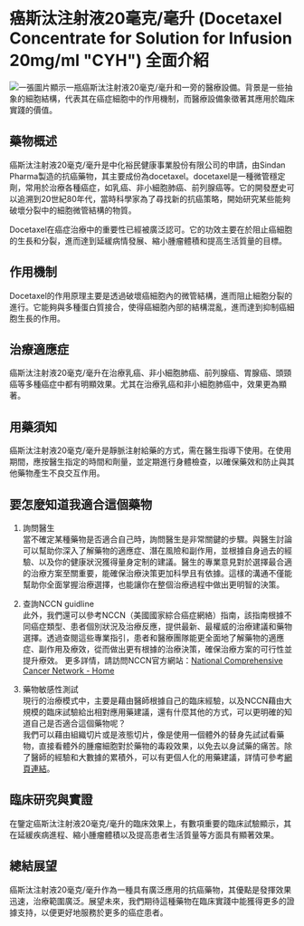 # 癌斯汰注射液20毫克/毫升 (Docetaxel Concentrate for Solution for Infusion 20mg/ml "CYH") 全面介紹
![一張圖片顯示一瓶癌斯汰注射液20毫克/毫升和一旁的醫療設備。背景是一些抽象的細胞結構，代表其在癌症細胞中的作用機制，而醫療設備象徵著其應用於臨床實踐的價值。](None)

## 藥物概述

癌斯汰注射液20毫克/毫升是中化裕民健康事業股份有限公司的申請，由Sindan Pharma製造的抗癌藥物，其主要成份為docetaxel。docetaxel是一種微管穩定劑，常用於治療各種癌症，如乳癌、非小細胞肺癌、前列腺癌等。它的開發歷史可以追溯到20世紀80年代，當時科學家為了尋找新的抗癌策略，開始研究某些能夠破壞分裂中的細胞微管結構的物質。

Docetaxel在癌症治療中的重要性已經被廣泛認可。它的功效主要在於阻止癌細胞的生長和分裂，進而達到延緩病情發展、縮小腫瘤體積和提高生活質量的目標。

## 作用機制

Docetaxel的作用原理主要是透過破壞癌細胞內的微管結構，進而阻止細胞分裂的進行。它能夠與多種蛋白質接合，使得癌細胞內部的結構混亂，進而達到抑制癌細胞生長的作用。

## 治療適應症

癌斯汰注射液20毫克/毫升在治療乳癌、非小細胞肺癌、前列腺癌、胃腺癌、頭頸癌等多種癌症中都有明顯效果。尤其在治療乳癌和非小細胞肺癌中，效果更為顯著。

## 用藥須知

癌斯汰注射液20毫克/毫升是靜脈注射給藥的方式，需在醫生指導下使用。在使用期間，應按醫生指定的時間和劑量，並定期進行身體檢查，以確保藥效和防止與其他藥物產生不良交互作用。

## 要怎麼知道我適合這個藥物 

1. 詢問醫生  
當不確定某種藥物是否適合自己時，詢問醫生是非常關鍵的步驟。與醫生討論可以幫助你深入了解藥物的適應症、潛在風險和副作用，並根據自身過去的經驗、以及你的健康狀況獲得量身定制的建議。醫生的專業意見對於選擇最合適的治療方案至關重要，能確保治療決策更加科學且有依據。這樣的溝通不僅能幫助你全面掌握治療選擇，也能讓你在整個治療過程中做出更明智的決策。 

2. 查詢NCCN guidline  
此外，我們還可以參考NCCN（美國國家綜合癌症網絡）指南，該指南根據不同癌症類型、患者個別狀況及治療反應，提供最新、最權威的治療建議和藥物選擇。透過查閱這些專業指引，患者和醫療團隊能更全面地了解藥物的適應症、副作用及療效，從而做出更有根據的治療決策，確保治療方案的可行性並提升療效。 
更多詳情，請訪問NCCN官方網站：[National Comprehensive Cancer Network - Home](https://www.nccn.org/)

3. 藥物敏感性測試  
現行的治療模式中，主要是藉由醫師根據自己的臨床經驗，以及NCCN藉由大規模的臨床試驗給出相對應用藥建議，還有什麼其他的方式，可以更明確的知道自己是否適合這個藥物呢？   
我們可以藉由組織切片或是液態切片，像是使用一個體外的替身先試試看藥物，直接看體外的腫瘤細胞對於藥物的毒殺效果，以免去以身試藥的痛苦。除了醫師的經驗和大數據的累積外，可以有更個人化的用藥建議，詳情可參考[網頁連結](https://info.cancerfree.io/)。

## 臨床研究與實證

在鑒定癌斯汰注射液20毫克/毫升的臨床效果上，有數項重要的臨床試驗顯示，其在延緩疾病進程、縮小腫瘤體積以及提高患者生活質量等方面具有顯著效果。

## 總結展望

癌斯汰注射液20毫克/毫升作為一種具有廣泛應用的抗癌藥物，其優點是發揮效果迅速，治療範圍廣泛。展望未來，我們期待這種藥物在臨床實踐中能獲得更多的證據支持，以便更好地服務於更多的癌症患者。

